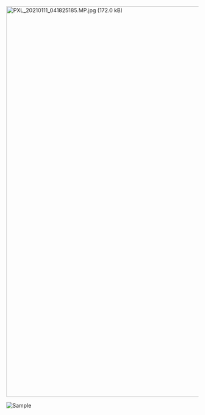 <img width="1024" alt="PXL_20210111_041825185.MP.jpg (172.0 kB)" src="https://corocn-dot-dev-bucket.s3-ap-northeast-1.amazonaws.com/uploads/production/attachments/13493/2021/01/11/25374/41c96e93-78e9-4d19-8751-45abfcc61631.jpg">

![Sample](https://corocn-dot-dev-bucket.s3-ap-northeast-1.amazonaws.com/uploads/production/attachments/13493/2022/11/15/25374/e5051e82-ca6b-4ea1-933d-34b58997340c.png)
